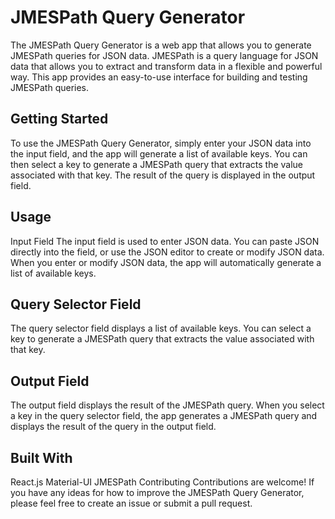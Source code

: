 # JMESPath Query Generator
The JMESPath Query Generator is a web app that allows you to generate JMESPath queries for JSON data. JMESPath is a query language for JSON data that allows you to extract and transform data in a flexible and powerful way. This app provides an easy-to-use interface for building and testing JMESPath queries.

## Getting Started
To use the JMESPath Query Generator, simply enter your JSON data into the input field, and the app will generate a list of available keys. You can then select a key to generate a JMESPath query that extracts the value associated with that key. The result of the query is displayed in the output field.

## Usage
Input Field
The input field is used to enter JSON data. You can paste JSON directly into the field, or use the JSON editor to create or modify JSON data. When you enter or modify JSON data, the app will automatically generate a list of available keys.

## Query Selector Field
The query selector field displays a list of available keys. You can select a key to generate a JMESPath query that extracts the value associated with that key.

## Output Field
The output field displays the result of the JMESPath query. When you select a key in the query selector field, the app generates a JMESPath query and displays the result of the query in the output field.

## Built With
React.js
Material-UI
JMESPath
Contributing
Contributions are welcome! If you have any ideas for how to improve the JMESPath Query Generator, please feel free to create an issue or submit a pull request.
